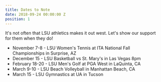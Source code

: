 ```yaml
---
title: Dates to Note
date: 2018-09-24 00:00:00 Z
position: 1
---
```


It's not often that LSU athletics makes it out west. Let's show our support for them when they do!

* November 7-8 - LSU Women's Tennis at ITA National Fall Championships in Surprise, AZ
* December 15 - LSU Basketball vs St. Mary's in Las Vegas 8pm
* February 18-20 - LSU Men's Golf at PGA West in LaQuinta, CA
* March 9-10 - LSU Beach Volleyball in Manhattan Beach, CA
* March 15 - LSU Gymnastics at UA in Tucson  